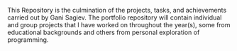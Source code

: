 This Repository is the culmination of the projects, tasks, and achievements carried out by Gani Sagiev. The portfolio repository will contain individual and group projects that I have worked on throughout the year(s), some from educational backgrounds and others from personal exploration of programming.
